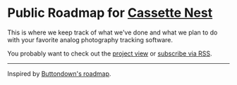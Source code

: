 # Public Roadmap for [Cassette Nest](https://cassettenest.com)

This is where we keep track of what we've done and what we plan to do with your favorite analog photography tracking software.

You probably want to check out the [project view](https://github.com/orgs/piepworks/projects/3/views/1) or [subscribe via RSS](https://openrss.org/github.com/piepworks/cassettenest-roadmap/issues).

---

Inspired by [Buttondown's roadmap](https://github.com/buttondown-email/roadmap).
